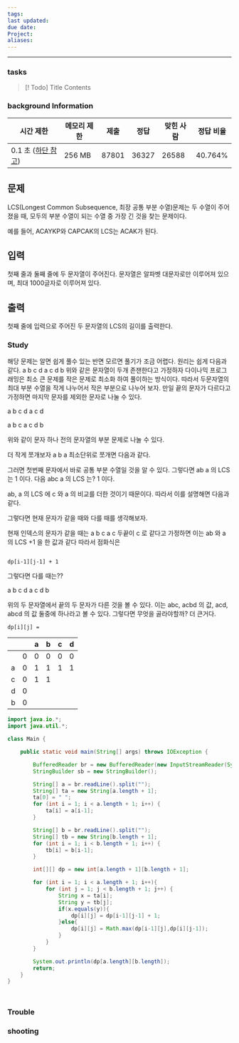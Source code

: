 ```yaml
---
tags: 
last updated: 
due date: 
Project: 
aliases:
---
```

--- 
### tasks

> [! Todo] Title
> Contents

### background Information


|시간 제한|메모리 제한|제출|정답|맞힌 사람|정답 비율|
|---|---|---|---|---|---|
|0.1 초 ([하단 참고](https://www.acmicpc.net/problem/9251#))|256 MB|87801|36327|26588|40.764%|

## 문제

LCS(Longest Common Subsequence, 최장 공통 부분 수열)문제는 두 수열이 주어졌을 때, 모두의 부분 수열이 되는 수열 중 가장 긴 것을 찾는 문제이다.

예를 들어, ACAYKP와 CAPCAK의 LCS는 ACAK가 된다.

## 입력

첫째 줄과 둘째 줄에 두 문자열이 주어진다. 문자열은 알파벳 대문자로만 이루어져 있으며, 최대 1000글자로 이루어져 있다.

## 출력

첫째 줄에 입력으로 주어진 두 문자열의 LCS의 길이를 출력한다.
### Study
해당 문제는 알면 쉽게 풀수 있는 반면 모르면 풀기가 조금 어렵다. 원리는 쉽게 다음과 같다.
a b c d 
a c d b 
위와 같은 문자열이 두개 존잰한다고 가정하자 다이나믹 프로그래밍은 최소 큰 문제를 작은 문제로 최소화 하여 풀이하는 방식이다. 따라서 두문자열의 최대 부분 수열을 작게 나누어서 작은 부분으로 나누어 보자. 
만일 끝의 문자가 다르다고 가정하면 마지막 문자를 제외한 문자로 나눌 수 있다. 

a b c d
a c d 

a b c 
a c d b 

위와 같이 문자 하나 전의 문자열의 부분 문제로 나눌 수 있다. 

더 작게 쪼개보자 
a b
a
최소단위로 쪼개면 다음과 같다. 

그러면 첫번째 문자에서 바로 공통 부분 수열일 것을 알 수 있다. 그렇다면 ab a 의 LCS 는 1 이다.
다음 abc a 의 LCS 는? 1 이다.

ab, a 의 LCS 에 c 와 a 의 비교를 더한 것이기 때문이다. 따라서 이를 설명해면 다음과 같다.

그렇다면 현재 문자가 같을 때와 다를 때를 생각해보자.

현재 인덱스의 문자가 같을 때는
a b c
a c
두끝이 c 로 같다고 가정하면 이는 ab 와 a 의 LCS +1 을 한 값과 같다 따라서 점화식은 

```

dp[i-1][j-1] + 1

```

그렇다면 다를 때는??

a b c d 
a c d b 

위의 두 문자열에서 끝의 두 문자가 다른 것을 볼 수 있다.
이는 abc, acbd 의 값, acd, abcd 의 값 둘중에 하나라고 볼 수 있다. 그렇다면 무엇을 골라야할까? 더 큰거다.

```
dp[i][j] = 
```

|     |     | a   | b   | c   | d   |
| --- | --- | --- | --- | --- | --- |
|     | 0   | 0   | 0   | 0   | 0   |
| a   | 0   | 1   | 1   | 1   | 1   |
| c   | 0   | 1   | 1   |     |     |
| d   | 0   |     |     |     |     |
| b   | 0   |     |     |     |     |



```java
import java.io.*;
import java.util.*;

class Main {

    public static void main(String[] args) throws IOException {

        BufferedReader br = new BufferedReader(new InputStreamReader(System.in));
        StringBuilder sb = new StringBuilder();

        String[] a = br.readLine().split("");
        String[] ta = new String[a.length + 1];
        ta[0] = " ";
        for (int i = 1; i < a.length + 1; i++) {
            ta[i] = a[i-1];
        }

        String[] b = br.readLine().split("");
        String[] tb = new String[b.length + 1];
        for (int i = 1; i < b.length + 1; i++) {
            tb[i] = b[i-1];
        }

        int[][] dp = new int[a.length + 1][b.length + 1];

        for (int i = 1; i < a.length + 1; i++){
            for (int j = 1; j < b.length + 1; j++) {
                String x = ta[i];
                String y = tb[j];
                if(x.equals(y)){
                    dp[i][j] = dp[i-1][j-1] + 1;
                }else{
                    dp[i][j] = Math.max(dp[i-1][j],dp[i][j-1]);
                }
            }
        }

        System.out.println(dp[a.length][b.length]);
        return;
    }
}




```


### Trouble





### shooting
